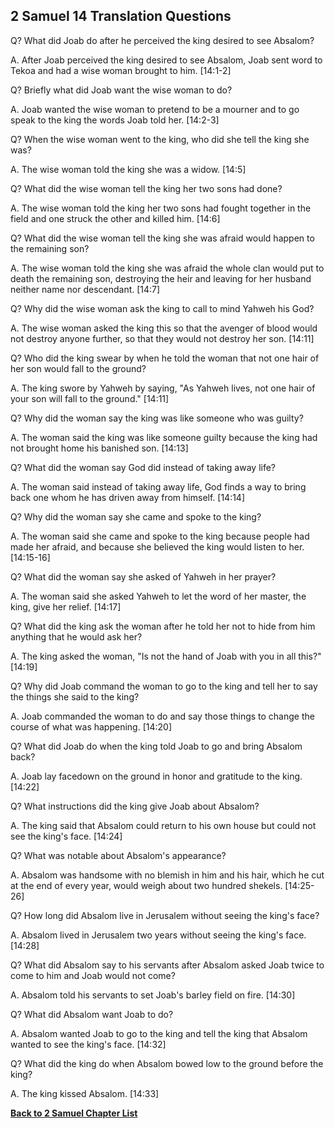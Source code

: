 ## 2 Samuel 14 Translation Questions ##

Q? What did Joab do after he perceived the king desired to see Absalom?

A. After Joab perceived the king desired to see Absalom, Joab sent word to Tekoa and had a wise woman brought to him. [14:1-2]

Q? Briefly what did Joab want the wise woman to do?

A. Joab wanted the wise woman to pretend to be a mourner and to go speak to the king the words Joab told her. [14:2-3]

Q? When the wise woman went to the king, who did she tell the king she was?

A. The wise woman told the king she was a widow. [14:5]

Q? What did the wise woman tell the king her two sons had done?

A. The wise woman told the king her two sons had fought together in the field and one struck the other and killed him. [14:6]

Q? What did the wise woman tell the king she was afraid would happen to the remaining son?

A. The wise woman told the king she was afraid the whole clan would put to death the remaining son, destroying the heir and leaving for her husband neither name nor descendant. [14:7]

Q? Why did the wise woman ask the king to call to mind Yahweh his God?

A. The wise woman asked the king this so that the avenger of blood would not destroy anyone further, so that they would not destroy her son. [14:11]

Q? Who did the king swear by when he told the woman that not one hair of her son would fall to the ground?

A. The king swore by Yahweh by saying, "As Yahweh lives, not one hair of your son will fall to the ground." [14:11]

Q? Why did the woman say the king was like someone who was guilty?

A. The woman said the king was like someone guilty because the king had not brought home his banished son. [14:13]

Q? What did the woman say God did instead of taking away life?

A. The woman said instead of taking away life, God finds a way to bring back one whom he has driven away from himself. [14:14]

Q? Why did the woman say she came and spoke to the king?

A. The woman said she came and spoke to the king because people had made her afraid, and because she believed the king would listen to her. [14:15-16]

Q? What did the woman say she asked of Yahweh in her prayer?

A. The woman said she asked Yahweh to let the word of her master, the king, give her relief. [14:17]

Q? What did the king ask the woman after he told her not to hide from him anything that he would ask her?

A. The king asked the woman, "Is not the hand of Joab with you in all this?" [14:19]

Q? Why did Joab command the woman to go to the king and tell her to say the things she said to the king?

A. Joab commanded the woman to do and say those things to change the course of what was happening. [14:20]

Q? What did Joab do when the king told Joab to go and bring Absalom back?

A. Joab lay facedown on the ground in honor and gratitude to the king. [14:22]

Q? What instructions did the king give Joab about Absalom?

A. The king said that Absalom could return to his own house but could not see the king's face. [14:24]

Q? What was notable about Absalom's appearance?

A. Absalom was handsome with no blemish in him and his hair, which he cut at the end of every year, would weigh about two hundred shekels. [14:25-26]

Q? How long did Absalom live in Jerusalem without seeing the king's face?

A. Absalom lived in Jerusalem two years without seeing the king's face. [14:28]

Q? What did Absalom say to his servants after Absalom asked Joab twice to come to him and Joab would not come?

A. Absalom told his servants to set Joab's barley field on fire. [14:30]

Q? What did Absalom want Joab to do?

A. Absalom wanted Joab to go to the king and tell the king that Absalom wanted to see the king's face. [14:32]

Q? What did the king do when Absalom bowed low to the ground before the king?

A. The king kissed Absalom. [14:33]

__[Back to 2 Samuel Chapter List](./)__

